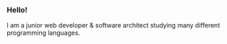 ### Hello!

I am a junior web developer & software architect studying many different programming languages.
